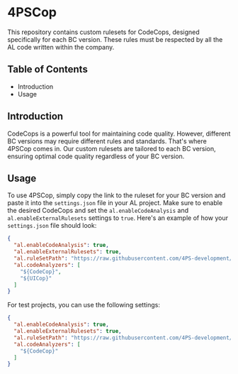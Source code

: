 # 4PSCop

This repository contains custom rulesets for CodeCops, designed specifically for each BC version. These rules must be respected by all the AL code written within the company.

## Table of Contents

- Introduction
- Usage

## Introduction

CodeCops is a powerful tool for maintaining code quality. However, different BC versions may require different rules and standards. That's where 4PSCop comes in. Our custom rulesets are tailored to each BC version, ensuring optimal code quality regardless of your BC version.

## Usage

To use 4PSCop, simply copy the link to the ruleset for your BC version and paste it into the ```settings.json``` file in your AL project. Make sure to enable the desired CodeCops and set the ```al.enableCodeAnalysis``` and ```al.enableExternalRulesets``` settings to ```true```. Here's an example of how your ```settings.json``` file should look:
    
```json
{
  "al.enableCodeAnalysis": true,
  "al.enableExternalRulesets": true,
  "al.ruleSetPath": "https://raw.githubusercontent.com/4PS-development/4PSCopRules/main/bc233/4ps_general_app_bc233.ruleset.json",
  "al.codeAnalyzers": [
    "${CodeCop}",
    "${UICop}"
  ]
}
```
For test projects, you can use the following settings:

```json
{
  "al.enableCodeAnalysis": true,
  "al.enableExternalRulesets": true,
  "al.ruleSetPath": "https://raw.githubusercontent.com/4PS-development/4PSCopRules/main/bc233/4ps_general_test_bc233.ruleset.json",
  "al.codeAnalyzers": [
    "${CodeCop}"
  ]
}
```
